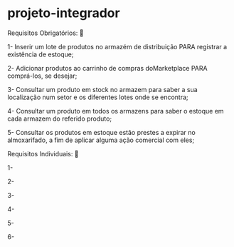 # projeto-integrador
Requisitos Obrigatórios: 📝

1- Inserir um lote de produtos no armazém de distribuição PARA registrar a existência de estoque;

2- Adicionar produtos ao carrinho de compras doMarketplace PARA comprá-los, se desejar;

3- Consultar um produto em stock no armazem para saber a sua localização num setor e os diferentes lotes onde se encontra;

4- Consultar um produto em todos os armazens para saber o estoque em cada armazem do referido produto;

5- Consultar os produtos em estoque estão prestes a expirar no almoxarifado, a fim de aplicar alguma ação comercial com eles;


Requisitos Individuais: 📝

1-

2-

3-

4-

5-

6-



